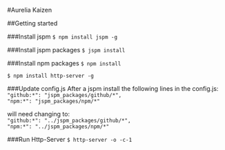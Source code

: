 #Aurelia Kaizen

##Getting started

###Install jspm
`$ npm install jspm -g`

###Install jspm packages
`$ jspm install`

###Install npm packages
`$ npm install`

`$ npm install http-server -g`

###Update config.js
After a jspm install the following lines in the config.js:  
    `"github:*": "jspm_packages/github/*",`  
    `"npm:*": "jspm_packages/npm/*"`  
    
will need changing to:  
    `"github:*": "../jspm_packages/github/*",`  
    `"npm:*": "../jspm_packages/npm/*"`  
 

###Run Http-Server
`$ http-server -o -c-1`

